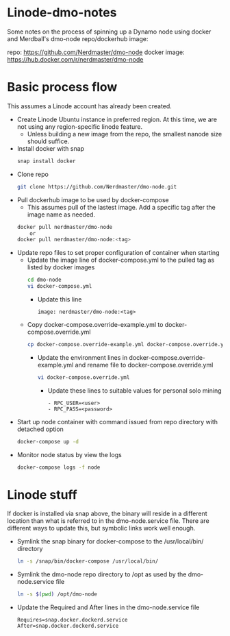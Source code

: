 # Linode-dmo-notes

Some notes on the process of spinning up a Dynamo node using docker and Merdball's dmo-node repo/dockerhub image:

repo: https://github.com/Nerdmaster/dmo-node
docker image: https://hub.docker.com/r/nerdmaster/dmo-node

# Basic process flow
This assumes a Linode account has already been created.

- Create Linode Ubuntu instance in preferred region. At this time, we are not using any region-specific linode feature.
    - Unless building a new image from the repo, the smallest nanode size should suffice.
- Install docker with snap
    ```bash
    snap install docker
    ```
- Clone repo
    ```bash
    git clone https://github.com/Nerdmaster/dmo-node.git
    ```
- Pull dockerhub image to be used by docker-compose
    - This assumes pull of the lastest image. Add a specific tag after the image name as needed.
    ```bash
    docker pull nerdmaster/dmo-node
        or
    docker pull nerdmaster/dmo-node:<tag>
    ```
- Update repo files to set proper configuration of container when starting
    - Update the image line of docker-compose.yml to the pulled tag as listed by docker images
        ```bash
        cd dmo-node
        vi docker-compose.yml
        ```
        - Update this line
            ```
            image: nerdmaster/dmo-node:<tag>
            ```
    - Copy docker-compose.override-example.yml to docker-compose.override.yml
        ```bash
        cp docker-compose.override-example.yml docker-compose.override.yml
        ```
        - Update the environment lines in docker-compose.override-example.yml and rename file to docker-compose.override.yml
            ```bash
            vi docker-compose.override.yml
            ```
            - Update these lines to suitable values for personal solo mining
                ```
                - RPC_USER=<user>
                - RPC_PASS=<password>
                ```
- Start up node container with command issued from repo directory with detached option
    ```bash
    docker-compose up -d
    ```
- Monitor node status by view the logs
    ```bash
    docker-compose logs -f node
    ```

# Linode stuff
If docker is installed via snap above, the binary will reside in a different location than what is referred to in the dmo-node.service file. There are different ways to update this, but symbolic links work well enough.

- Symlink the snap binary for docker-compose to the /usr/local/bin/ directory
    ```bash
    ln -s /snap/bin/docker-compose /usr/local/bin/
    ```
- Symlink the dmo-node repo directory to /opt as used by the dmo-node.service file
    ```bash while in the repo directory
    ln -s $(pwd) /opt/dmo-node
    ```
- Update the Required and After lines in the dmo-node.service file
    ```
    Requires=snap.docker.dockerd.service
    After=snap.docker.dockerd.service
    ```
